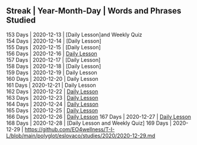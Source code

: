 ## Streak | Year-Month-Day | Words and Phrases Studied <br>
153 Days | 2020-12-13 | [Daily Lesson]and Weekly Quiz <br>
154 Days | 2020-12-14 | [Daily Lesson]<br>
155 Days | 2020-12-15 | [Daily Lesson]<br>
156 Days | 2020-12-16 | [Daily Lesson](https://github.com/EO4wellness/T-I-L/blob/main/polyglot/eslovaco/studies/2020/2020-12-16-terms.md)<br>
157 Days | 2020-12-17 | [Daily Lesson]<br>
158 Days | 2020-12-18 | [Daily Lesson]<br>
159 Days | 2020-12-19 | Daily Lesson<br>
160 Days | 2020-12-20 | Daily Lesson <br>
161 Days | 2020-12-21 | Daily Lesson <br>
162 Days | 2020-12-22 | [Daily Lesson](https://github.com/EO4wellness/T-I-L/blob/main/polyglot/eslovaco/studies/2020/2020-12-22.md)<br>
163 Days | 2020-12-23 | [Daily Lesson](https://github.com/EO4wellness/T-I-L/blob/main/polyglot/eslovaco/studies/2020/2020-12-23-mondly.jpg)<br>
164 Days | 2020-12-24 | [Daily Lesson](https://github.com/EO4wellness/T-I-L/blob/main/polyglot/eslovaco/studies/2020/2020-12-24.md)<br>
165 Days | 2020-12-25 | [Daily Lesson](https://github.com/EO4wellness/T-I-L/blob/main/polyglot/eslovaco/studies/2020/2020-12-25.md)<br>
166 Days | 2020-12-26 | [Daily Lesson](https://github.com/EO4wellness/T-I-L/blob/main/polyglot/eslovaco/studies/2020/2020-12-26-study-session.md)
167 Days  | 2020-12-27  | [Daily Lesson](https://github.com/EO4wellness/T-I-L/blob/main/polyglot/eslovaco/studies/2020/2020-12-27-study-session.md)
168 Days  | 2020-12-28 | [Daily Lesson and Weekly Quiz]
169 Days  | 2020-12-29  | https://github.com/EO4wellness/T-I-L/blob/main/polyglot/eslovaco/studies/2020/2020-12-29.md
